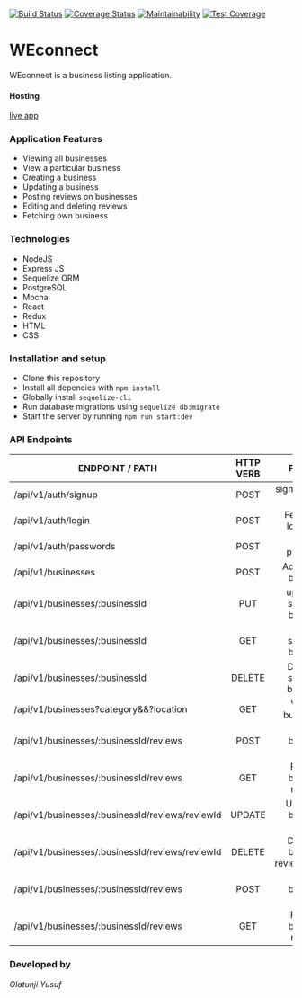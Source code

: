 [![Build Status](https://travis-ci.org/OlatunjiYso/WEconnect.svg?branch=api-dummy-data)](https://travis-ci.org/OlatunjiYso/WEconnect)
[![Coverage Status](https://coveralls.io/repos/github/OlatunjiYso/WEconnect/badge.svg?branch=heroku-production)](https://coveralls.io/github/OlatunjiYso/WEconnect?branch=heroku-production)
[![Maintainability](https://api.codeclimate.com/v1/badges/fcda4d1c366919745e67/maintainability)](https://codeclimate.com/github/OlatunjiYso/WEconnect/maintainability)
[![Test Coverage](https://api.codeclimate.com/v1/badges/fcda4d1c366919745e67/test_coverage)](https://codeclimate.com/github/OlatunjiYso/WEconnect/test_coverage)

# WEconnect
WEconnect is a business listing application.

#### Hosting
[live app](https://weconnect-main.herokuapp.com/)


### Application Features

- Viewing all businesses
- View a particular business
- Creating a business
- Updating a business
- Posting reviews on businesses
- Editing and deleting reviews
- Fetching own business



### Technologies
- NodeJS
- Express JS
- Sequelize ORM
- PostgreSQL
- Mocha
- React
- Redux
- HTML
- CSS




### Installation and setup
- Clone this repository
- Install all depencies with `npm install`
- Globally install `sequelize-cli`
- Run database migrations using `sequelize db:migrate`
- Start the server by running `npm run start:dev`




### API Endpoints

|        ENDPOINT / PATH                              |    HTTP VERB      |             Purpose                |
|-----------------------------------------------------|:-----------------:|:----------------------------------:|
|  /api/v1/auth/signup                                |    POST           | signs up a new user .              |       
|  /api/v1/auth/login                                 |    POST           | Fetches all locations.             | 
|  /api/v1/auth/passwords                             |    POST           | Resets password                    | 
|  /api/v1/businesses                                 |    POST           | Adds a new business                |
|  /api/v1/businesses/:businessId                     |    PUT            | updates a specified business       |
|  /api/v1/businesses/:businessId                     |    GET            | view a specified business          |       
|  /api/v1/businesses/:businessId                     |    DELETE         | Deletes a specified business.      | 
|  /api/v1/businesses?category&&?location             |    GET            | View all businesses                | 
|  /api/v1/businesses/:businessId/reviews             |    POST           | Adds a business review             |
|  /api/v1/businesses/:businessId/reviews             |    GET            | Fetches business reviews           |
|  /api/v1/businesses/:businessId/reviews/reviewId    |    UPDATE         | Updates a business review.         | 
|  /api/v1/businesses/:businessId/reviews/reviewId    |    DELETE         | Deletes a business reviewsinesses  | 
|  /api/v1/businesses/:businessId/reviews             |    POST           | Adds a business review             |
|  /api/v1/businesses/:businessId/reviews             |    GET            | Fetches business reviews           |





### Developed by
 *Olatunji Yusuf*

